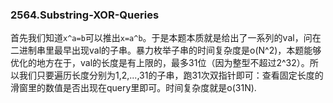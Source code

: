 ### 2564.Substring-XOR-Queries

首先我们知道`x^a=b`可以推出`x=a^b`。于是本题本质就是给出了一系列的val，问在二进制串里最早出现val的子串。暴力枚举子串的时间复杂度是o(N^2)，本题能够优化的地方在于，val的长度是有上限的，最多31位（因为整型不超过2^32）。所以我们只要遍历长度分别为1,2,...,31的子串，跑31次双指针即可：查看固定长度的滑窗里的数值是否出现在query里即可。时间复杂度就是o(31N).

